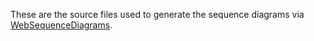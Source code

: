 These are the source files used to generate the sequence diagrams via [WebSequenceDiagrams](https://www.websequencediagrams.com/).
